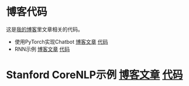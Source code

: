 # 博客代码

这是[我的博客](http://fancyerii.github.io)里文章相关的代码。

* 使用PyTorch实现Chatbot [博客文章](http://fancyerii.github.io/2019/02/14/chatbot/) [代码](./chatbot)
* RNN示例 [博客文章](http://fancyerii.github.io/2019/02/25/rnn-intro/) [代码](./rnn)
# Stanford CoreNLP示例 [博客文章]() [代码](./stanfordnlp)

